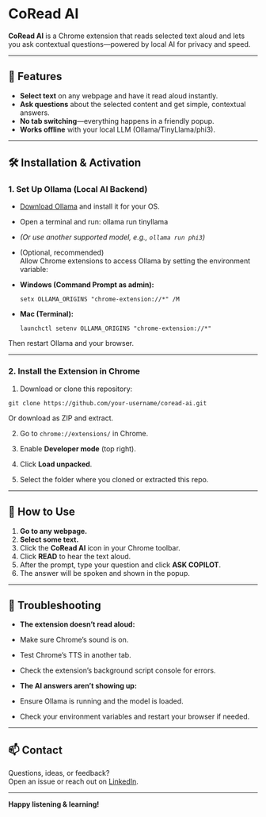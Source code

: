 # CoRead AI
**CoRead AI** is a Chrome extension that reads selected text aloud and lets you ask contextual questions—powered by local AI for privacy and speed.

---

## 🚀 Features

- **Select text** on any webpage and have it read aloud instantly.
- **Ask questions** about the selected content and get simple, contextual answers.
- **No tab switching**—everything happens in a friendly popup.
- **Works offline** with your local LLM (Ollama/TinyLlama/phi3).

---

## 🛠️ Installation & Activation

### 1. **Set Up Ollama (Local AI Backend)**

- [Download Ollama](https://ollama.com/download) and install it for your OS.
- Open a terminal and run: ollama run tinyllama
- *(Or use another supported model, e.g., `ollama run phi3`)*

- (Optional, recommended)  
Allow Chrome extensions to access Ollama by setting the environment variable:

- **Windows (Command Prompt as admin):**
  ```
  setx OLLAMA_ORIGINS "chrome-extension://*" /M
  ```
- **Mac (Terminal):**
  ```
  launchctl setenv OLLAMA_ORIGINS "chrome-extension://*"
  ```
Then restart Ollama and your browser.

---

### 2. **Install the Extension in Chrome**

1. Download or clone this repository:
  ```
  git clone https://github.com/your-username/coread-ai.git
  ```
  Or download as ZIP and extract.

2. Go to `chrome://extensions/` in Chrome.

3. Enable **Developer mode** (top right).

4. Click **Load unpacked**.

5. Select the folder where you cloned or extracted this repo.

---

## 🚦 How to Use

1. **Go to any webpage.**
2. **Select some text.**
3. Click the **CoRead AI** icon in your Chrome toolbar.
4. Click **READ** to hear the text aloud.
5. After the prompt, type your question and click **ASK COPILOT**.
6. The answer will be spoken and shown in the popup.

---

## 🛟 Troubleshooting

- **The extension doesn’t read aloud:**  
- Make sure Chrome’s sound is on.
- Test Chrome’s TTS in another tab.
- Check the extension’s background script console for errors.

- **The AI answers aren’t showing up:**  
- Ensure Ollama is running and the model is loaded.
- Check your environment variables and restart your browser if needed.

---

## 📫 Contact

Questions, ideas, or feedback?  
Open an issue or reach out on [LinkedIn](https://www.linkedin.com/in/your-linkedin/).

---

**Happy listening & learning!**

